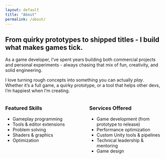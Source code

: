 ```yaml
---
layout: default
title: "About"
permalink: /about/
---
```


## From quirky prototypes to shipped titles - I build what makes games tick.

As a game developer, I’ve spent years building both commercial projects and personal experiments - always chasing that mix of fun, creativity, and solid engineering.

I love turning rough concepts into something you can actually *play*.  
Whether it’s a full game, a quirky prototype, or a tool that helps other devs, I’m happiest when I’m creating.

<div style="display: flex; gap: 2rem;">

<div style="flex: 1;" markdown="1">

### Featured Skills
- Gameplay programming
- Tools & editor extensions
- Problem solving
- Shaders & graphics
- Optimization

</div>

<div style="flex: 1;" markdown="1">

### Services Offered
- Game development (from prototype to release)
- Performance optimization
- Custom Unity tools & pipelines
- Technical leadership & mentoring
- Game design

</div>
</div>